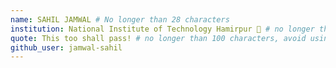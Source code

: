 ```yaml
---
name: SAHIL JAMWAL # No longer than 28 characters
institution: National Institute of Technology Hamirpur 🚩 # no longer than 58 characters
quote: This too shall pass! # no longer than 100 characters, avoid using quotes(") to guarantee the format remains the same.
github_user: jamwal-sahil
---
```

